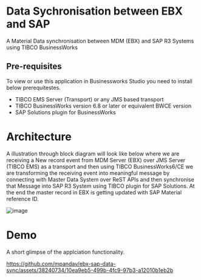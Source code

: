 # Data Sychronisation between EBX and SAP 
A Material Data synchronisation between MDM (EBX) and SAP R3 Systems using TIBCO BusinessWorks

## Pre-requisites
To view or use this application in Businessworks Studio you need to install below prerequitestes.

- TIBCO EMS Server (Transport) or any JMS based transport
- TIBCO BusinessWorks version 6.8 or later or equivalent BWCE version
- SAP Solutions plugin for BusinessWorks

# Architecture
A illustration through block diagram will look like below where we are receiving a New record event from MDM Server (EBX) over JMS Server (TIBCO EMS) as a transport and then using TIBCO BusinessWorks6/CE we are transforming the receiving event into meaningful message by connecting with Master Data System over ReST APIs and then synchronise that Message into SAP R3 System using TIBCO plugin for SAP Solutions. At the end the master record in EBX is getting updated with SAP Material reference ID.

![image](https://github.com/mpandav/ebx-sap-data-sync/assets/38240734/1cdf9729-0d23-4ffc-859c-949d74e01149)


# Demo
A short glimpse of the applciation functionality. 

https://github.com/mpandav/ebx-sap-data-sync/assets/38240734/10ea9eb5-499b-4fc9-97b3-a12010b1eb2b

